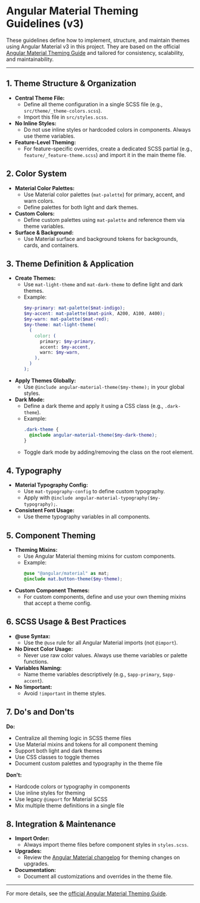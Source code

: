 # Angular Material Theming Guidelines (v3)

These guidelines define how to implement, structure, and maintain themes using Angular Material v3 in this project. They are based on the official [Angular Material Theming Guide](https://material.angular.io/guide/theming) and tailored for consistency, scalability, and maintainability.

---

## 1. Theme Structure & Organization

- **Central Theme File:**
  - Define all theme configuration in a single SCSS file (e.g., `src/theme/_theme-colors.scss`).
  - Import this file in `src/styles.scss`.
- **No Inline Styles:**
  - Do not use inline styles or hardcoded colors in components. Always use theme variables.
- **Feature-Level Theming:**
  - For feature-specific overrides, create a dedicated SCSS partial (e.g., `feature/_feature-theme.scss`) and import it in the main theme file.

## 2. Color System

- **Material Color Palettes:**
  - Use Material color palettes (`mat-palette`) for primary, accent, and warn colors.
  - Define palettes for both light and dark themes.
- **Custom Colors:**
  - Define custom palettes using `mat-palette` and reference them via theme variables.
- **Surface & Background:**
  - Use Material surface and background tokens for backgrounds, cards, and containers.

## 3. Theme Definition & Application

- **Create Themes:**
  - Use `mat-light-theme` and `mat-dark-theme` to define light and dark themes.
  - Example:
    ```scss
    $my-primary: mat-palette($mat-indigo);
    $my-accent: mat-palette($mat-pink, A200, A100, A400);
    $my-warn: mat-palette($mat-red);
    $my-theme: mat-light-theme(
      (
        color: (
          primary: $my-primary,
          accent: $my-accent,
          warn: $my-warn,
        ),
      )
    );
    ```
- **Apply Themes Globally:**
  - Use `@include angular-material-theme($my-theme);` in your global styles.
- **Dark Mode:**
  - Define a dark theme and apply it using a CSS class (e.g., `.dark-theme`).
  - Example:
    ```scss
    .dark-theme {
      @include angular-material-theme($my-dark-theme);
    }
    ```
  - Toggle dark mode by adding/removing the class on the root element.

## 4. Typography

- **Material Typography Config:**
  - Use `mat-typography-config` to define custom typography.
  - Apply with `@include angular-material-typography($my-typography);`.
- **Consistent Font Usage:**
  - Use theme typography variables in all components.

## 5. Component Theming

- **Theming Mixins:**
  - Use Angular Material theming mixins for custom components.
  - Example:
    ```scss
    @use "@angular/material" as mat;
    @include mat.button-theme($my-theme);
    ```
- **Custom Component Themes:**
  - For custom components, define and use your own theming mixins that accept a theme config.

## 6. SCSS Usage & Best Practices

- **@use Syntax:**
  - Use the `@use` rule for all Angular Material imports (not `@import`).
- **No Direct Color Usage:**
  - Never use raw color values. Always use theme variables or palette functions.
- **Variables Naming:**
  - Name theme variables descriptively (e.g., `$app-primary`, `$app-accent`).
- **No !important:**
  - Avoid `!important` in theme styles.

## 7. Do's and Don'ts

**Do:**

- Centralize all theming logic in SCSS theme files
- Use Material mixins and tokens for all component theming
- Support both light and dark themes
- Use CSS classes to toggle themes
- Document custom palettes and typography in the theme file

**Don't:**

- Hardcode colors or typography in components
- Use inline styles for theming
- Use legacy `@import` for Material SCSS
- Mix multiple theme definitions in a single file

## 8. Integration & Maintenance

- **Import Order:**
  - Always import theme files before component styles in `styles.scss`.
- **Upgrades:**
  - Review the [Angular Material changelog](https://github.com/angular/components/blob/main/CHANGELOG.md) for theming changes on upgrades.
- **Documentation:**
  - Document all customizations and overrides in the theme file.

---

For more details, see the [official Angular Material Theming Guide](https://material.angular.io/guide/theming).
